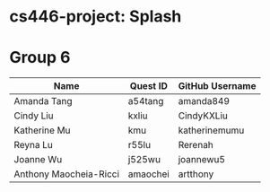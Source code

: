 # cs446-project: Splash

# Group 6

Name | Quest ID | GitHub Username
|--- |--- |---
Amanda Tang | a54tang | amanda849
Cindy Liu | kxliu | CindyKXLiu
Katherine Mu | kmu | katherinemumu 
Reyna Lu | r55lu | Rerenah
Joanne Wu | j525wu | joannewu5
Anthony Maocheia-Ricci | amaochei | artthony
